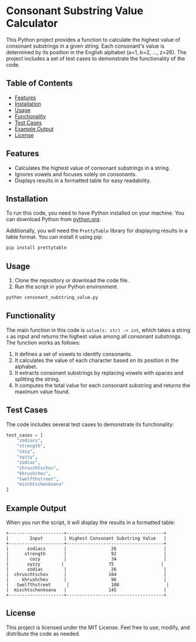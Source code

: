 # Consonant Substring Value Calculator

This Python project provides a function to calculate the highest value of consonant substrings in a given string. Each consonant's value is determined by its position in the English alphabet (a=1, b=2, ..., z=26). The project includes a set of test cases to demonstrate the functionality of the code.

## Table of Contents

- [Features](#features)
- [Installation](#installation)
- [Usage](#usage)
- [Functionality](#functionality)
- [Test Cases](#test-cases)
- [Example Output](#example-output)
- [License](#license)

## Features

- Calculates the highest value of consonant substrings in a string.
- Ignores vowels and focuses solely on consonants.
- Displays results in a formatted table for easy readability.

## Installation

To run this code, you need to have Python installed on your machine. You can download Python from [python.org](https://www.python.org/downloads/).

Additionally, you will need the `PrettyTable` library for displaying results in a table format. You can install it using pip:

```bash
pip install prettytable
```

## Usage

1. Clone the repository or download the code file.
2. Run the script in your Python environment.

```bash
python consonant_substring_value.py
```

## Functionality

The main function in this code is `solve(s: str) -> int`, which takes a string `s` as input and returns the highest value among all consonant substrings. The function works as follows:

1. It defines a set of vowels to identify consonants.
2. It calculates the value of each character based on its position in the alphabet.
3. It extracts consonant substrings by replacing vowels with spaces and splitting the string.
4. It computes the total value for each consonant substring and returns the maximum value found.

## Test Cases

The code includes several test cases to demonstrate its functionality:

```python
test_cases = [
    "zodiacs",
    "strength",
    "cozy",
    "xyzzy",
    "zodiac",
    "chruschtschov",
    "khrushchev",
    "twelfthstreet",
    "mischtschenkoana"
]
```

## Example Output

When you run the script, it will display the results in a formatted table:

```
+---------------------+-------------------------------------+
|        Input        | Highest Consonant Substring Value   |
+---------------------+-------------------------------------+
|       zodiacs       |                 26                  |
|      strength       |                 92                  |
|        cozy         |                 34                  |
|       xyzzy        |                 75                  |
|       zodiac        |                 26                  |
|  chruschtschov      |                104                  |
|     khrushchev      |                 96                  |
|   twelfthstreet      |                108                  |
|  mischtschenkoana   |                145                  |
+---------------------+-------------------------------------+
```

## License

This project is licensed under the MIT License. Feel free to use, modify, and distribute the code as needed.
